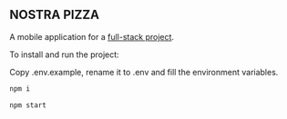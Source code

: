 ## NOSTRA PIZZA

A mobile application for a [full-stack project](https://github.com/Yevhenns/pizza-app-router.git).

To install and run the project:

Copy .env.example, rename it to .env and fill the environment variables.

```bash
npm i
```
```bash
npm start
```
